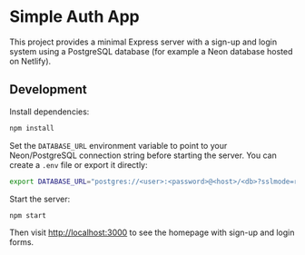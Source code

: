 # Simple Auth App

This project provides a minimal Express server with a sign-up and login system using a PostgreSQL database (for example a Neon database hosted on Netlify).

## Development

Install dependencies:

```bash
npm install
```

Set the `DATABASE_URL` environment variable to point to your Neon/PostgreSQL connection string before starting the server. You can create a `.env` file or export it directly:

```bash
export DATABASE_URL="postgres://<user>:<password>@<host>/<db>?sslmode=require"
```

Start the server:

```bash
npm start
```

Then visit <http://localhost:3000> to see the homepage with sign-up and login forms.
